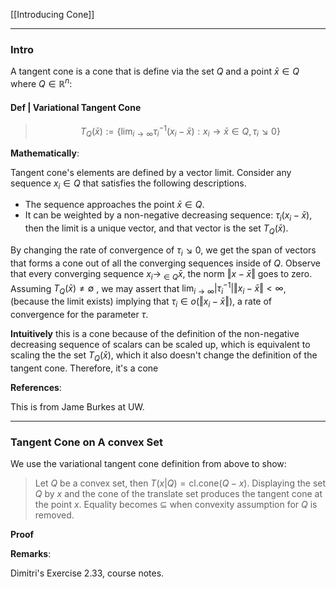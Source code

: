 [[Introducing Cone]]


--- 
### **Intro**

A tangent cone is a cone that is define via the set $Q$ and a point $\bar{x}\in Q$ where $Q\in \mathbb{R}^n$: 

#### **Def | Variational Tangent Cone**

> $$
> T_Q(\bar{x}):= 
> \left\lbrace
>     \lim_{i \rightarrow ∞} \tau_i^{-1}(x_i - \bar{x}): 
>     x_i \rightarrow \bar{x} \in Q, \tau_i ↘ 0
> \right\rbrace
> $$

**Mathematically**: 

Tangent cone's elements are defined by a vector limit.
Consider any sequence $x_i \in Q$ that satisfies the following descriptions. 
- The sequence approaches the point $\bar{x}\in Q$. 
- It can be weighted by a non-negative decreasing sequence: $\tau_i(x_i - \bar{x})$, then the limit is a unique vector, and that vector is the set $T_{Q}(\bar{x})$. 

By changing the rate of convergence of $\tau_i\searrow 0$, we get the span of vectors that forms a cone out of all the converging sequences inside of $Q$. 
Observe that every converging sequence $x_i\rightarrow_{\in Q} \bar x$, the norm $\Vert x - \bar x\Vert$ goes to zero. 
Assuming $T_Q(\bar x)\neq \emptyset$ , we may assert that $\lim_{i\rightarrow \infty} |\tau_i^{-1}|\Vert x_i - \bar x\Vert < \infty$, (because the limit exists) implying that $\tau_i \in o(\Vert x_i - \bar x\Vert)$, a rate of convergence for the parameter $\tau$. 


**Intuitively** 
this is a cone because of the definition of the non-negative decreasing sequence of scalars can be scaled up, which is equivalent to scaling the the set $T_Q(\bar{x})$, which it also doesn't change the definition of the tangent cone. Therefore, it's a cone 

**References**:

This is from Jame Burkes at UW. 

---
### **Tangent Cone on A convex Set**

We use the variational tangent cone definition from above to show:

> Let $Q$ be a convex set, then $T(x|Q) = \text{cl.cone}(Q - x)$. Displaying the set $Q$ by $x$ and the cone of the translate set produces the tangent cone at the point $x$. Equality becomes $\subseteq$ when convexity assumption for $Q$ is removed. 

**Proof**



**Remarks**: 

Dimitri's Exercise 2.33, course notes. 


